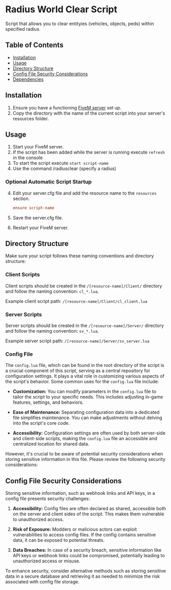 # Radius World Clear Script

Script that allows you to clear entityies (vehicles, objects, peds) within specified radius.

## Table of Contents

- [Installation](#installation)
- [Usage](#usage)
- [Directory Structure](#directory-structure)
- [Config File Security Considerations](#config-file-security-considerations)
- [Dependencies](#dependencies)

## Installation

1. Ensure you have a functioning [FiveM server](https://fivem.net/) set up.
2. Copy the directory with the name of the current script into your server's resources folder.

## Usage

1. Start your FiveM server.
2. If the script has been added while the server is running execute `refresh` in the console
3. To start the script execute `start script-name`
4. Use the command /radiusclear (specify a radius)

### Optional Automatic Script Startup

4. Edit your server.cfg file and add the resource name to the `resources` section.

   ```ini
   ensure script-name
   ```

5. Save the server.cfg file.
6. Restart your FiveM server.

## Directory Structure

Make sure your script follows these naming conventions and directory structure:

### Client Scripts

Client scripts should be created in the `/[resource-name]/Client/` directory and follow the naming
convention: `cl_*.lua`.

Example client script path: `/[resource-name]/Client/cl_client.lua`

### Server Scripts

Server scripts should be created in the `/[resource-name]/Server/` directory and follow the naming
convention: `sv_*.lua`.

Example server script path: `/[resource-name]/Server/sv_server.lua`

### Config File

The `config.lua` file, which can be found in the root directory of the script is a crucial component of this script,
serving as a central repository for configuration settings. It plays a vital role in customizing various aspects of the
script's behavior. Some common uses for the `config.lua` file include:

- **Customization:** You can modify parameters in the `config.lua` file to tailor the script to your specific needs.
  This includes adjusting in-game features, settings, and behaviors.

- **Ease of Maintenance:** Separating configuration data into a dedicated file simplifies maintenance. You can make
  adjustments without delving into the script's core code.

- **Accessibility:** Configuration settings are often used by both server-side and client-side scripts, making
  the `config.lua` file an accessible and centralized location for shared data.

However, it's crucial to be aware of potential security considerations when storing sensitive information in this file. Please review the following security considerations:

## Config File Security Considerations

Storing sensitive information, such as webhook links and API keys, in a config file presents security challenges:

1. **Accessibility:** Config files are often declared as shared, accessible both on the server and client sides of the
   script. This makes them vulnerable to unauthorized access.

2. **Risk of Exposure:** Modders or malicious actors can exploit vulnerabilities to access config files. If the config
   contains sensitive data, it can be exposed to potential threats.

3. **Data Breaches:** In case of a security breach, sensitive information like API keys or webhook links could be
   compromised, potentially leading to unauthorized access or misuse.

To enhance security, consider alternative methods such as storing sensitive data in a secure database and retrieving it
as needed to minimize the risk associated with config file storage.
